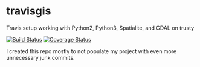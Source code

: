 # travisgis
Travis setup working with Python2, Python3, Spatialite, and GDAL on trusty

[![Build Status][travis-image]][travis-link]
[![Coverage Status][coveralls-image]][coveralls-link]

[travis-image]: https://travis-ci.org/postfalk/travisgis.svg?branch=master
[travis-link]: https://travis-ci.org/postfalk/travisgis
[coveralls-image]: https://coveralls.io/repos/postfalk/travisgis/badge.png?branch=master
[coveralls-link]: https://coveralls.io/r/postfalk/travis?branch=master

I created this repo mostly to not populate my project with even more unnecessary junk commits.
